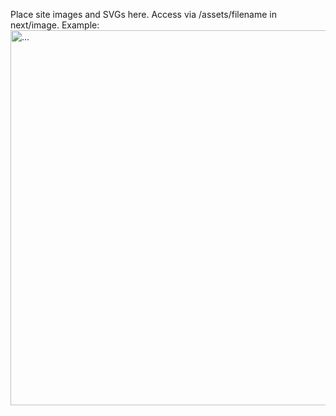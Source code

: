 Place site images and SVGs here. Access via /assets/filename in next/image. Example: <Image src="/assets/hero.png" alt="..." width="800" height="600" />
